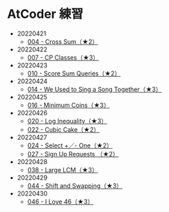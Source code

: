 # AtCoder 練習

- 20220421
  - [004 - Cross Sum（★2）](https://atcoder.jp/contests/typical90/tasks/typical90_d)
- 20220422
  - [007 - CP Classes（★3）](https://atcoder.jp/contests/typical90/tasks/typical90_g)
- 20220423
  - [010 - Score Sum Queries（★2）](https://atcoder.jp/contests/typical90/tasks/typical90_j)
- 20220424
  - [014 - We Used to Sing a Song Together（★3）](https://atcoder.jp/contests/typical90/tasks/typical90_n)
- 20220425
  - [016 - Minimum Coins（★3）](https://atcoder.jp/contests/typical90/tasks/typical90_p)
- 20220426
  - [020 - Log Inequality（★3）](https://atcoder.jp/contests/typical90/tasks/typical90_t)
  - [022 - Cubic Cake（★2）](https://atcoder.jp/contests/typical90/tasks/typical90_v)
- 20220427
  - [024 - Select +／- One（★2）](https://atcoder.jp/contests/typical90/tasks/typical90_x)
  - [027 - Sign Up Requests （★2）](https://atcoder.jp/contests/typical90/tasks/typical90_aa)
- 20220428
  - [038 - Large LCM（★3）](https://atcoder.jp/contests/typical90/tasks/typical90_al)
- 20220429
  - [044 - Shift and Swapping（★3）](https://atcoder.jp/contests/typical90/tasks/typical90_ar)
- 20220430
  - [046 - I Love 46（★3）](https://atcoder.jp/contests/typical90/tasks/typical90_at)
